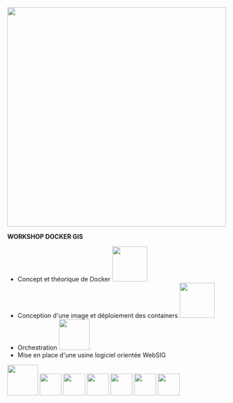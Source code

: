 
<img src="https://cloud.githubusercontent.com/assets/6421175/18340886/bb42eb98-75a7-11e6-8cec-be13f92c9f6f.png" width="500">

**WORKSHOP DOCKER GIS**


* Concept et théorique de Docker <img src="https://cloud.githubusercontent.com/assets/6421175/18341385/080cecc4-75aa-11e6-8392-7efbb01320e5.png" width="80">
* Conception d'une image et déploiement des containers <img src="https://cloud.githubusercontent.com/assets/6421175/18341737/b3a1b974-75ab-11e6-85d1-80d076babb09.png" width="80">
* Orchestration <img src="https://cloud.githubusercontent.com/assets/6421175/18341853/44295470-75ac-11e6-97b0-af6f6c73317c.png" width="70">
* Mise en place d'une usine logiciel orientée WebSIG
<img src="https://cloud.githubusercontent.com/assets/6421175/18341011/41a9ecae-75a8-11e6-9387-43945c30435c.png" width="70">
<img src="https://cloud.githubusercontent.com/assets/6421175/18341356/e8293e3a-75a9-11e6-8de7-165f68b17d75.png" width="50">
<img src="https://cloud.githubusercontent.com/assets/6421175/18341274/8fd6c57c-75a9-11e6-9e57-bf330d4dfecc.png" width="50">
<img src="https://cloud.githubusercontent.com/assets/6421175/18341093/a530766c-75a8-11e6-939c-4d3d6e96bf3c.png" width="50">
<img src="https://cloud.githubusercontent.com/assets/6421175/18341331/d023bb08-75a9-11e6-844f-55da3afbab9e.png" width="50">
<img src="https://cloud.githubusercontent.com/assets/6421175/18341127/d09ce4e8-75a8-11e6-91ce-b490e9ce5757.png" width="50">
<img src="https://cloud.githubusercontent.com/assets/6421175/18341170/060f6970-75a9-11e6-8263-fb830795c5d2.png" width="50">

